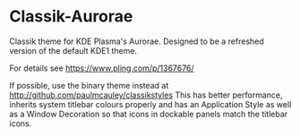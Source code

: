 # Classik-Aurorae
Classik theme for KDE Plasma's Aurorae. Designed to be a refreshed version of the default KDE1 theme.

For details see https://www.pling.com/p/1367676/

If possible, use the binary theme instead at http://github.com/paulmcauley/classikstyles This has better performance, inherits system titlebar colours properly and has an Application Style as well as a Window Decoration so that icons in dockable panels match the titlebar icons.
